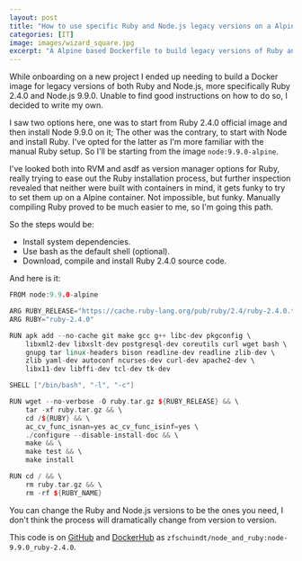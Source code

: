 ```yaml
---
layout: post
title: "How to use specific Ruby and Node.js legacy versions on a Alpine Dockerfile"
categories: [IT]
image: images/wizard_square.jpg
excerpt: "A Alpine based Dockerfile to build legacy versions of Ruby and Node.js into containers."
---
```


While onboarding on a new project I ended up needing to build a Docker image for legacy versions of both Ruby and Node.js, more specifically Ruby 2.4.0 and Node.js 9.9.0. Unable to find good instructions on how to do so, I decided to write my own.

I saw two options here, one was to start from Ruby 2.4.0 official image and then install Node 9.9.0 on it; The other was the contrary, to start with Node and install Ruby. I've opted for the latter as I'm more familiar with the manual Ruby setup. So I'll be starting from the image `node:9.9.0-alpine`.

I've looked both into RVM and asdf as version manager options for Ruby, really trying to ease out the Ruby installation process, but further inspection revealed that neither were built with containers in mind, it gets funky to try to set them up on a Alpine container. Not impossible, but funky. Manually compiling Ruby proved to be much easier to me, so I'm going this path.

So the steps would be:
- Install system dependencies.
- Use bash as the default shell (optional).
- Download, compile and install Ruby 2.4.0 source code.

And here is it:
```c++
FROM node:9.9.0-alpine

ARG RUBY_RELEASE="https://cache.ruby-lang.org/pub/ruby/2.4/ruby-2.4.0.tar.gz"
ARG RUBY="ruby-2.4.0"

RUN apk add --no-cache git make gcc g++ libc-dev pkgconfig \
    libxml2-dev libxslt-dev postgresql-dev coreutils curl wget bash \
    gnupg tar linux-headers bison readline-dev readline zlib-dev \
    zlib yaml-dev autoconf ncurses-dev curl-dev apache2-dev \
    libx11-dev libffi-dev tcl-dev tk-dev

SHELL ["/bin/bash", "-l", "-c"]

RUN wget --no-verbose -O ruby.tar.gz ${RUBY_RELEASE} && \
    tar -xf ruby.tar.gz && \
    cd /${RUBY} && \
    ac_cv_func_isnan=yes ac_cv_func_isinf=yes \
    ./configure --disable-install-doc && \
    make && \
    make test && \
    make install

RUN cd / && \
    rm ruby.tar.gz && \
    rm -rf ${RUBY_NAME}
```

You can change the Ruby and Node.js versions to be the ones you need, I don't think the process will dramatically change from version to version.

This code is on [GitHub](https://github.com/fschuindt/node_and_ruby) and [DockerHub](https://hub.docker.com/repository/docker/zfschuindt/node_and_ruby) as `zfschuindt/node_and_ruby:node-9.9.0_ruby-2.4.0`.
